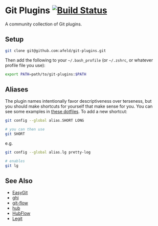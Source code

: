 # Git Plugins [![Build Status](https://travis-ci.org/afeld/git-plugins.svg?branch=travis)](https://travis-ci.org/afeld/git-plugins)

A community collection of Git plugins.

## Setup

```bash
git clone git@github.com:afeld/git-plugins.git
```

Then add the following to your `~/.bash_profile` (or `~/.zshrc`, or whatever profile file you use):

```bash
export PATH=path/to/git-plugins:$PATH
```

## Aliases

The plugin names intentionally favor descriptiveness over terseness, but you should make shortcuts for yourself that make sense for you.  You can see some examples in [these dotfiles](https://github.com/afeld/dotfiles/blob/1c41cffb723bffa23f5b66f66fd2dd767e98c75b/gitconfig#L15-19).  To add a new shortcut:

```bash
git config --global alias.SHORT LONG

# you can then use
git SHORT
```

e.g.

```bash
git config --global alias.lg pretty-log

# enables
git lg
```

## See Also

* [EasyGit](https://people.gnome.org/~newren/eg/)
* [ghi](https://github.com/stephencelis/ghi)
* [git-flow](https://github.com/nvie/gitflow)
* [hub](http://hub.github.com/)
* [HubFlow](http://datasift.github.io/gitflow/)
* [Legit](http://www.git-legit.org/)
